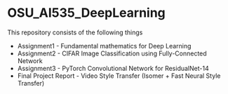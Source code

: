 # OSU_AI535_DeepLearning

This repository consists of the following things
* Assignment1 - Fundamental mathematics for Deep Learning
* Assignment2 - CIFAR Image Classification using Fully-Connected Network
* Assignment3 - PyTorch Convolutional Network for ResidualNet-14
* Final Project Report - Video Style Transfer (Isomer + Fast Neural Style Transfer) 

